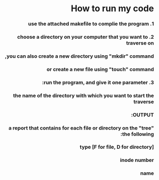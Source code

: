 <div dir="rtl" lang="he">

# How to run my code

### 1. use the attached makefile to complie the program

### 2. choose a directory on your computer that you want to traverse on
###    you can also create a new directory using "mkdir" command, 
###    or create a new file using "touch" command 

### 3. run the program, and give it one parameter:
###    the name of the directory with which you want to start the traverse

### OUTPUT: 
### a report that contains for each file or directory on the "tree" the following:  
### type [F for file, D for directory]
### inode number
### name 

</div>
